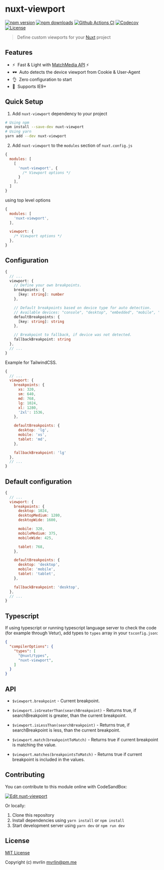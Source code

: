 # nuxt-viewport

[![npm version][npm-version-src]][npm-version-href]
[![npm downloads][npm-downloads-src]][npm-downloads-href]
[![Github Actions CI][github-actions-ci-src]][github-actions-ci-href]
[![Codecov][codecov-src]][codecov-href]
[![License][license-src]][license-href]

> Define custom viewports for your [Nuxt](https://nuxtjs.org)️ project

## Features

- ⚡️&nbsp; Fast & Light with [MatchMedia API](https://developer.mozilla.org/en-US/docs/Web/API/Window/matchMedia) ⚡️
- 🕶&nbsp; Auto detects the device viewport from Cookie & User-Agent
- 👌&nbsp; Zero configuration to start
- 👴️&nbsp; Supports IE9+

## Quick Setup

1. Add `nuxt-viewport` dependency to your project

```bash
# Using npm
npm install --save-dev nuxt-viewport
# Using yarn
yarn add --dev nuxt-viewport
```

2. Add `nuxt-viewport` to the `modules` section of `nuxt.config.js`

```js
{
  modules: [
    [
      'nuxt-viewport', {
        /* Viewport options */
      }
    ],
  ]
}
```

using top level options

```js
{
  modules: [
    'nuxt-viewport',
  ],

  viewport: {
    /* Viewport options */
  },
}
```

## Configuration

```ts
{
  // ...
  viewport: {
    // Define your own breakpoints.
    breakpoints: {
      [key: string]: number
    },

    // Default breakpoints based on device type for auto detection.
    // Available devices: "console", "desktop", "embedded", "mobile", "smarttv", "tablet", "wearable".
    defaultBreakpoints: {
      [key: string]: string
    },

    // Breakpoint to fallback, if device was not detected.
    fallbackBreakpoint: string
  },
  // ...
}
```

Example for TailwindCSS.
```js
{
  // ...
  viewport: {
    breakpoints: {
      xs: 320,
      sm: 640,
      md: 768,
      lg: 1024,
      xl: 1280,
      '2xl': 1536,
    },

    defaultBreakpoints: {
      desktop: 'lg',
      mobile: 'xs',
      tablet: 'md',
    },

    fallbackBreakpoint: 'lg'
  },
  // ...
}
```

## Default configuration

```js
{
  // ...
  viewport: {
    breakpoints: {
      desktop: 1024,
      desktopMedium: 1280,
      desktopWide: 1600,

      mobile: 320,
      mobileMedium: 375,
      mobileWide: 425,

      tablet: 768,
    },

    defaultBreakpoints: {
      desktop: 'desktop',
      mobile: 'mobile',
      tablet: 'tablet',
    },

    fallbackBreakpoint: 'desktop',
  },
  // ...
}
```

## Typescript
If using typescript or running typescript language server to check the code (for example through Vetur), add types to `types` array in your `tsconfig.json`:
```json
{
  "compilerOptions": {
    "types": [
      "@nuxt/types",
      "nuxt-viewport",
    ]
  }
}
```

## API

- `$viewport.breakpoint` - Current breakpoint.

- `$viewport.isGreaterThan(searchBreakpoint)` - Returns true, if searchBreakpoint is greater, than the current breakpoint.

- `$viewport.isLessThan(searchBreakpoint)` - Returns true, if searchBreakpoint is less, than the current breakpoint.

- `$viewport.match(breakpointToMatch)` - Returns true if current breakpoint is matching the value.

- `$viewport.matches(breakpointsToMatch)` - Returns true if current breakpoint is included in the values.

## Contributing

You can contribute to this module online with CodeSandBox:

[![Edit nuxt-viewport](https://codesandbox.io/static/img/play-codesandbox.svg)](https://codesandbox.io/s/github/mvrlin/nuxt-viewport/tree/master/?fontsize=14&hidenavigation=1&theme=dark)

Or locally:

1. Clone this repository
2. Install dependencies using `yarn install` or `npm install`
3. Start development server using `yarn dev` or `npm run dev`

## License

[MIT License](./LICENSE)

Copyright (c) mvrlin mvrlin@pm.me

<!-- Badges -->
[npm-version-src]: https://img.shields.io/npm/v/nuxt-viewport/latest.svg
[npm-version-href]: https://npmjs.com/package/nuxt-viewport

[npm-downloads-src]: https://img.shields.io/npm/dt/nuxt-viewport.svg
[npm-downloads-href]: https://npmjs.com/package/nuxt-viewport

[github-actions-ci-src]: https://github.com/mvrlin/nuxt-viewport/workflows/ci/badge.svg
[github-actions-ci-href]: https://github.com/mvrlin/nuxt-viewport/actions?query=workflow%3Aci

[codecov-src]: https://img.shields.io/codecov/c/github/mvrlin/nuxt-viewport.svg
[codecov-href]: https://codecov.io/gh/mvrlin/nuxt-viewport

[license-src]: https://img.shields.io/npm/l/nuxt-viewport.svg
[license-href]: https://npmjs.com/package/nuxt-viewport
